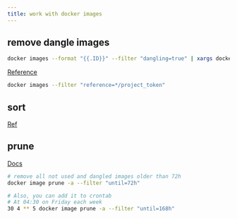 ```yaml
---
title: work with docker images
---
```


## remove dangle images

```bash
docker images --format "{{.ID}}" --filter "dangling=true" | xargs docker image rm --force
```

[Reference](https://docs.docker.com/engine/reference/commandline/images/)

```bash
docker images --filter "reference=*/project_token"
```

## sort

[Ref](https://www.baeldung.com/linux/docker-sort-images-by-size)

## prune

[Docs](https://docs.docker.com/reference/cli/docker/image/prune/)

```bash
# remove all not used and dangled images older than 72h
docker image prune -a --filter "until=72h"

# Also, you can add it to crontab
# At 04:30 on Friday each week
30 4 ** 5 docker image prune -a --filter "until=168h"
```
